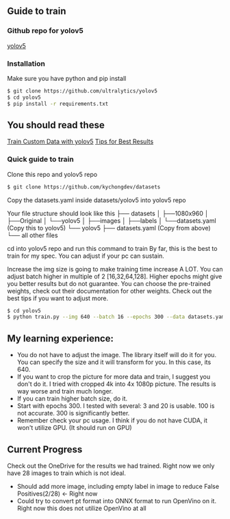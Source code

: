 ## Guide to train

### Github repo for yolov5
[yolov5](https://github.com/ultralytics/yolov5)

### Installation 
Make sure you have python and pip install

```bash
$ git clone https://github.com/ultralytics/yolov5
$ cd yolov5
$ pip install -r requirements.txt
```
## You should read these
[Train Custom Data with yolov5](https://github.com/ultralytics/yolov5/wiki/Train-Custom-Data)
[Tips for Best Results](https://github.com/ultralytics/yolov5/wiki/Tips-for-Best-Training-Results)

### Quick guide to train

Clone this repo and yolov5 repo
```bash
$ git clone https://github.com/kychongdev/datasets
```
Copy the datasets.yaml inside datasets/yolov5 into yolov5 repo

Your file structure should look like this
├── datasets
│   ├──1080x960
│   ├──Original
│   └──yolov5
│       ├──images
│       ├──labels
│       └──datasets.yaml (Copy this to yolov5)
└── yolov5
    ├── datasets.yaml (Copy from above)
    └── all other files


cd into yolov5 repo and run this command to train
By far, this is the best to train for my spec. You can adjust if your pc can sustain.

Increase the img size is going to make training time increase A LOT.
You can adjust batch higher in multiple of 2 [16,32,64,128].
Higher epochs might give you better results but do not guarantee.
You can choose the pre-trained weights, check out their documentation for other weights. 
Check out the best tips if you want to adjust more.

```bash
$ cd yolov5
$ python train.py --img 640 --batch 16 --epochs 300 --data datasets.yaml --weights yolov5s.pt
```

## My learning experience:
- You do not have to adjust the image. The library itself will do it for you. You can specify the size and it will transform for you. In this case, its 640. 
- If you want to crop the picture for more data and train, I suggest you don't do it. I tried with cropped 4k into 4x 1080p picture. The results is way worse and train much longer.
- If you can train higher batch size, do it. 
- Start with epochs 300. I tested with several: 3 and 20 is usable. 100 is not accurate. 300 is significantly better.
- Remember check your pc usage. I think if you do not have CUDA, it won't utilize GPU. (It should run on GPU)

## Current Progress
Check out the OneDrive for the results we had trained. 
Right now we only have 28 images to train which is not ideal.  

- Should add more image, including empty label in image to reduce False Positives(2/28) <- Right now
- Could try to convert pt format into ONNX format to run OpenVino on it. Right now this does not utilize OpenVino at all

